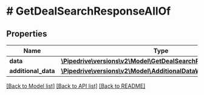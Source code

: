 # # GetDealSearchResponseAllOf

## Properties

Name | Type | Description | Notes
------------ | ------------- | ------------- | -------------
**data** | [**\Pipedrive\versions\v2\Model\GetDealSearchResponseAllOfData**](GetDealSearchResponseAllOfData.md) |  | [optional]
**additional_data** | [**\Pipedrive\versions\v2\Model\AdditionalDataWithCursorPagination**](.md) |  | [optional]

[[Back to Model list]](../README.md#documentation-for-models) [[Back to API list]](../README.md#documentation-for-api-endpoints) [[Back to README]](../README.md)
